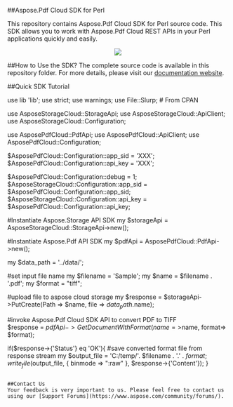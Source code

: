 ##Aspose.Pdf Cloud SDK for Perl

This repository contains Aspose.Pdf Cloud SDK for Perl source code. This SDK allows you to work with Aspose.Pdf Cloud REST APIs in your Perl applications quickly and easily. 

<p align="center">
  <a title="Download complete Aspose.PDF for Cloud source code" href="https://github.com/asposepdf/Aspose_pdf_Cloud/archive/master.zip">
	<img src="https://raw.github.com/AsposeExamples/java-examples-dashboard/master/images/downloadZip-Button-Large.png" />
  </a>
</p>

##How to Use the SDK?
The complete source code is available in this repository folder. For more details, please visit our [documentation website](http://www.aspose.com/docs/display/pdfcloud/Available+SDKs).


##Quick SDK Tutorial


use lib 'lib';
use strict;
use warnings;
use File::Slurp; # From CPAN

use AsposeStorageCloud::StorageApi;
use AsposeStorageCloud::ApiClient;
use AsposeStorageCloud::Configuration;

use AsposePdfCloud::PdfApi;
use AsposePdfCloud::ApiClient;
use AsposePdfCloud::Configuration;

$AsposePdfCloud::Configuration::app_sid = 'XXX';
$AsposePdfCloud::Configuration::api_key = 'XXX';

$AsposePdfCloud::Configuration::debug = 1;
$AsposeStorageCloud::Configuration::app_sid = $AsposePdfCloud::Configuration::app_sid;
$AsposeStorageCloud::Configuration::api_key = $AsposePdfCloud::Configuration::api_key;

#Instantiate Aspose.Storage API SDK 
my $storageApi = AsposeStorageCloud::StorageApi->new();

#Instantiate Aspose.Pdf API SDK
my $pdfApi = AsposePdfCloud::PdfApi->new();

my $data_path = '../data/';

#set input file name
my $filename = 'Sample';
my $name = $filename . '.pdf';
my $format = "tiff";

#upload file to aspose cloud storage 
my $response = $storageApi->PutCreate(Path => $name, file => $data_path.$name);

#invoke Aspose.Pdf Cloud SDK API to convert PDF to TIFF                           
$response = $pdfApi->GetDocumentWithFormat(name=>$name, format=> $format);

if($response->{'Status'} eq 'OK'){
	#save converted format file from response stream
    my $output_file = 'C:/temp/'. $filename . '.' . $format;
	write_file($output_file, { binmode => ":raw" }, $response->{'Content'});
}

```

##Contact Us
Your feedback is very important to us. Please feel free to contact us using our [Support Forums](https://www.aspose.com/community/forums/).
